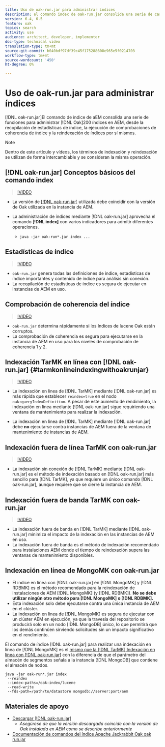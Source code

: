 ```yaml
---
title: Uso de oak-run.jar para administrar índices
description: el comando index de oak-run.jar consolida una serie de características para administrar índices Oak en AEM, desde la recopilación de estadísticas de índice, la ejecución de comprobaciones de coherencia de índice y la reindexación de los propios índices.
version: 6.4, 6.5
feature: oak
topics: search
activity: use
audience: architect, developer, implementer
doc-type: technical video
translation-type: tm+mt
source-git-commit: b040bdf97df39c45f175288608e965e5f0214703
workflow-type: tm+mt
source-wordcount: '450'
ht-degree: 0%

---
```



# Uso de oak-run.jar para administrar índices

[!DNL oak-run.jar]El comando de índice de aEM consolida una serie de funciones para administrar  [!DNL Oak]200 índices en AEM, desde la recopilación de estadísticas de índice, la ejecución de comprobaciones de coherencia de índice y la reindexación de índices por sí mismos.

>[!NOTE]
>
>Dentro de este artículo y vídeos, los términos de indexación y reindexación se utilizan de forma intercambiable y se consideran la misma operación.

## [!DNL oak-run.jar] Conceptos básicos del comando index

>[!VIDEO](https://video.tv.adobe.com/v/21475/?quality=9&learn=on)

* La versión de [[!DNL oak-run.jar]](https://repository.apache.org/service/local/artifact/maven/redirect?r=releases&amp;g=org.apache.jackrabbit&amp;a=oak-run&amp;v=1.8.0) utilizada debe coincidir con la versión de Oak utilizada en la instancia de AEM.
* La administración de índices mediante [!DNL oak-run.jar] aprovecha el comando **[!DNL index]** con varios indicadores para admitir diferentes operaciones.

   * `java -jar oak-run*.jar index ...`

## Estadísticas de índice

>[!VIDEO](https://video.tv.adobe.com/v/21477/?quality=12&learn=on)

* `oak-run.jar` genera todas las definiciones de índice, estadísticas de índice importantes y contenido de índice para análisis sin conexión.
* La recopilación de estadísticas de índice es segura de ejecutar en instancias de AEM en uso.

## Comprobación de coherencia del índice

>[!VIDEO](https://video.tv.adobe.com/v/21476/?quality=12&learn=on)

* `oak-run.jar` determina rápidamente si los índices de lucene Oak están corruptos.
* La comprobación de coherencia es segura para ejecutarse en la instancia de AEM en uso para los niveles de comprobación de coherencia 1 y 2.

## Indexación TarMK en línea con [!DNL oak-run.jar] {#tarmkonlineindexingwithoakrunjar}

>[!VIDEO](https://video.tv.adobe.com/v/21479/?quality=12&learn=on)

* La indexación en línea de [!DNL TarMK] mediante [!DNL oak-run.jar] es más rápida que establecer `reindex=true` en el nodo `oak:queryIndexDefinition`. A pesar de este aumento de rendimiento, la indexación en línea mediante [!DNL oak-run.jar] sigue requiriendo una ventana de mantenimiento para realizar la indexación.

* La indexación en línea de [!DNL TarMK] mediante [!DNL oak-run.jar] debe **no** ejecutarse contra instancias de AEM fuera de la ventana de mantenimiento de instancias de AEM.

## Indexación fuera de línea TarMK con oak-run.jar

>[!VIDEO](https://video.tv.adobe.com/v/21478/?quality=12&learn=on)

* La indexación sin conexión de [!DNL TarMK] mediante [!DNL oak-run.jar] es el método de indexación basado en [!DNL oak-run.jar] más sencillo para [!DNL TarMK], ya que requiere un único comando [!DNL oak-run.jar], aunque requiere que se cierre la instancia de AEM.

## Indexación fuera de banda TarMK con oak-run.jar

>[!VIDEO](https://video.tv.adobe.com/v/21480/?quality=12&learn=on)

* La indexación fuera de banda en [!DNL TarMK] mediante [!DNL oak-run.jar] minimiza el impacto de la indexación en las instancias de AEM en uso.
* La indexación fuera de banda es el método de indexación recomendado para instalaciones AEM donde el tiempo de reindexación supera las ventanas de mantenimiento disponibles.

## Indexación en línea de MongoMK con oak-run.jar

* El índice en línea con [!DNL oak-run.jar] en [!DNL MongoMK] y [!DNL RDBMK] es el método recomendado para la reindexación de instalaciones de AEM [!DNL MongoMK] (y [!DNL RDBMK]). **No se debe utilizar ningún otro método para  [!DNL MongoMK] o  [!DNL RDBMK].**
* Esta indexación solo debe ejecutarse contra una única instancia de AEM en el clúster.
* La indexación en línea de [!DNL MongoMK] es segura de ejecutar con un clúster AEM en ejecución, ya que la travesía del repositorio se producirá solo en un nodo [!DNL MongoDB] único, lo que permitirá que los demás continúen sirviendo solicitudes sin un impacto significativo en el rendimiento.

El comando de índice [!DNL oak-run.jar] para realizar una indexación en línea de [!DNL MongoMK] es el [mismo que la [!DNL TarMK] Indexación en línea con [!DNL oak-run.jar]](#tarmkonlineindexingwithoakrunjar) con la diferencia de que el parámetro del almacén de segmentos señala a la instancia [!DNL MongoDB] que contiene el almacén de nodos.

```
java -jar oak-run*.jar index
 --reindex
 --index-paths=/oak:index/lucene
 --read-write
 --fds-path=/path/to/datastore mongodb://server:port/aem
```

## Materiales de apoyo

* [Descargar [!DNL oak-run.jar]](https://repository.apache.org/#nexus-search;gav~org.apache.jackrabbit~oak-run~~~~kw,versionexpand)
   * *Asegúrese de que la versión descargada coincide con la versión de Oak instalada en AEM como se describe anteriormente*
* [Documentación de comandos del índice Apache Jackrabbit Oak oak run.jar](https://jackrabbit.apache.org/oak/docs/query/oak-run-indexing.html)
